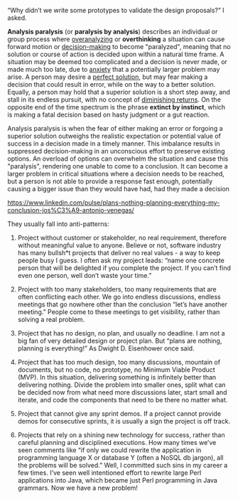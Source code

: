 
“Why didn’t we write some prototypes to validate the design proposals?” I asked.

**Analysis paralysis** (or **paralysis by analysis**) describes an individual or group process where [overanalyzing](https://en.wikipedia.org/wiki/Analysis "Analysis") or **overthinking** a situation can cause forward motion or [decision-making](https://en.wikipedia.org/wiki/Decision-making "Decision-making") to become "paralyzed", meaning that no solution or course of action is decided upon within a natural time frame. A situation may be deemed too complicated and a decision is never made, or made much too late, due to [anxiety](https://en.wikipedia.org/wiki/Anxiety "Anxiety") that a potentially larger problem may arise. A person may desire a [perfect solution](https://en.wikipedia.org/wiki/Perfectionism_(psychology) "Perfectionism (psychology)"), but may fear making a decision that could result in error, while on the way to a better solution. Equally, a person may hold that a superior solution is a short step away, and stall in its endless pursuit, with no concept of [diminishing returns](https://en.wikipedia.org/wiki/Diminishing_returns "Diminishing returns"). On the opposite end of the time spectrum is the phrase **extinct by instinct**, which is making a fatal decision based on hasty judgment or a gut reaction.

Analysis paralysis is when the fear of either making an error or forgoing a superior solution outweighs the realistic expectation or potential value of success in a decision made in a timely manner. This imbalance results in suppressed decision-making in an unconscious effort to preserve existing options. An overload of options can overwhelm the situation and cause this "paralysis", rendering one unable to come to a conclusion. It can become a larger problem in critical situations where a decision needs to be reached, but a person is not able to provide a response fast enough, potentially causing a bigger issue than they would have had, had they made a decision

https://www.linkedin.com/pulse/plans-nothing-planning-everything-my-conclusion-jos%C3%A9-antonio-venegas/

They usually fall into anti-patterns:  
  
1. Project without customer or stakeholder, no real requirement, therefore without meaningful value to anyone. Believe or not, software industry has many bullsh*t projects that deliver no real values - a way to keep people busy I guess. I often ask my project leads: “name one concrete person that will be delighted if you complete the project. If you can’t find even one person, well don’t waste your time.”  
  
2. Project with too many stakeholders, too many requirements that are often conflicting each other. We go into endless discussions, endless meetings that go nowhere other than the conclusion “let’s have another meeting.” People come to these meetings to get visibility, rather than solving a real problem.  
  
3. Project that has no design, no plan, and usually no deadline. I am not a big fan of very detailed design or project plan. But “plans are nothing, planning is everything!” As Dwight D. Eisenhower once said.  
  
4. Project that has too much design, too many discussions, mountain of documents, but no code, no prototype, no Minimum Viable Product (MVP). In this situation, delivering something is infinitely better than delivering nothing. Divide the problem into smaller ones, split what can be decided now from what need more discussions later, start small and iterate, and code the components that need to be there no matter what.  
  
5. Project that cannot give any sprint demos. If a project cannot provide demos for consecutive sprints, it is usually a sign the project is off track.  
  
6. Projects that rely on a shining new technology for success, rather than careful planning and disciplined executions. How many times we’ve seen comments like “if only we could rewrite the application in programming language X or database Y (often a NoSQL db jargon), all the problems will be solved.” Well, I committed such sins in my career a few times. I’ve seen well intentioned effort to rewrite large Perl applications into Java, which became just Perl programming in Java grammars. Now we have a new problem!